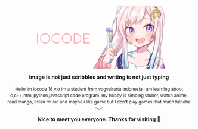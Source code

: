 <p align="center">
<img align="center" src="https://github.com/vcyz/vcyz/blob/main/home.png" />
<p align="center"><b>Image is not just scribbles and writing is not just typing</b>

<p align="center"><small>Hello Im iocode 16 y.o im a student from yogyakarta,indonesia i am learning about c,c++,html,python,javascript code program. my hobby is simping vtuber, watch anime, read manga, listen music and maybe i like game but I don't play games that much hehehe >_<</small>

<p align="center"><b>Nice to meet you everyone. Thanks for visiting 👋</b>
